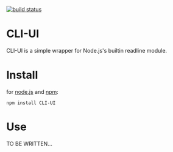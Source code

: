 [![build status](https://secure.travis-ci.org/11rcombs/node-cli-ui.png)](http://travis-ci.org/11rcombs/node-cli-ui)
# CLI-UI
CLI-UI is a simple wrapper for Node.js's builtin readline module.

# Install
for [node.js](http://nodejs.org/) and [npm](http://github.com/isaacs/npm):

	npm install CLI-UI

# Use
TO BE WRITTEN...
